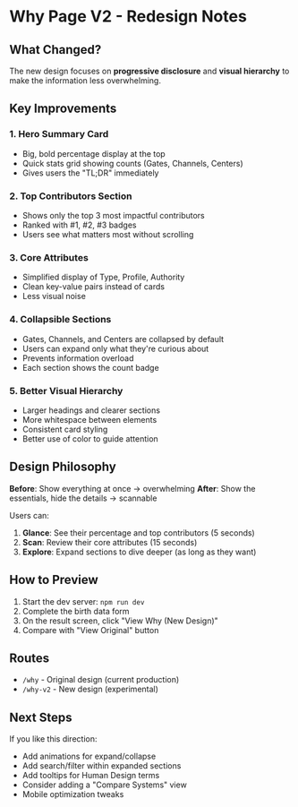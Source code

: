 # Why Page V2 - Redesign Notes

## What Changed?

The new design focuses on **progressive disclosure** and **visual hierarchy** to make the information less overwhelming.

## Key Improvements

### 1. Hero Summary Card
- Big, bold percentage display at the top
- Quick stats grid showing counts (Gates, Channels, Centers)
- Gives users the "TL;DR" immediately

### 2. Top Contributors Section
- Shows only the top 3 most impactful contributors
- Ranked with #1, #2, #3 badges
- Users see what matters most without scrolling

### 3. Core Attributes
- Simplified display of Type, Profile, Authority
- Clean key-value pairs instead of cards
- Less visual noise

### 4. Collapsible Sections
- Gates, Channels, and Centers are collapsed by default
- Users can expand only what they're curious about
- Prevents information overload
- Each section shows the count badge

### 5. Better Visual Hierarchy
- Larger headings and clearer sections
- More whitespace between elements
- Consistent card styling
- Better use of color to guide attention

## Design Philosophy

**Before**: Show everything at once → overwhelming
**After**: Show the essentials, hide the details → scannable

Users can:
1. **Glance**: See their percentage and top contributors (5 seconds)
2. **Scan**: Review their core attributes (15 seconds)
3. **Explore**: Expand sections to dive deeper (as long as they want)

## How to Preview

1. Start the dev server: `npm run dev`
2. Complete the birth data form
3. On the result screen, click "View Why (New Design)"
4. Compare with "View Original" button

## Routes

- `/why` - Original design (current production)
- `/why-v2` - New design (experimental)

## Next Steps

If you like this direction:
- Add animations for expand/collapse
- Add search/filter within expanded sections
- Add tooltips for Human Design terms
- Consider adding a "Compare Systems" view
- Mobile optimization tweaks
